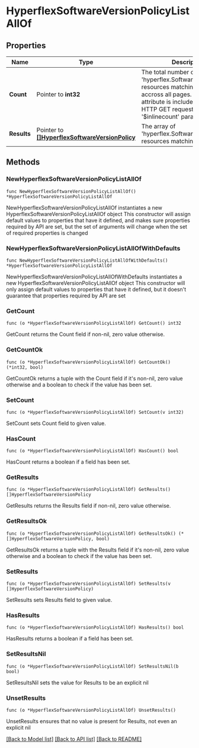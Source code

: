 # HyperflexSoftwareVersionPolicyListAllOf

## Properties

Name | Type | Description | Notes
------------ | ------------- | ------------- | -------------
**Count** | Pointer to **int32** | The total number of &#39;hyperflex.SoftwareVersionPolicy&#39; resources matching the request, accross all pages. The &#39;Count&#39; attribute is included when the HTTP GET request includes the &#39;$inlinecount&#39; parameter. | [optional] 
**Results** | Pointer to [**[]HyperflexSoftwareVersionPolicy**](hyperflex.SoftwareVersionPolicy.md) | The array of &#39;hyperflex.SoftwareVersionPolicy&#39; resources matching the request. | [optional] 

## Methods

### NewHyperflexSoftwareVersionPolicyListAllOf

`func NewHyperflexSoftwareVersionPolicyListAllOf() *HyperflexSoftwareVersionPolicyListAllOf`

NewHyperflexSoftwareVersionPolicyListAllOf instantiates a new HyperflexSoftwareVersionPolicyListAllOf object
This constructor will assign default values to properties that have it defined,
and makes sure properties required by API are set, but the set of arguments
will change when the set of required properties is changed

### NewHyperflexSoftwareVersionPolicyListAllOfWithDefaults

`func NewHyperflexSoftwareVersionPolicyListAllOfWithDefaults() *HyperflexSoftwareVersionPolicyListAllOf`

NewHyperflexSoftwareVersionPolicyListAllOfWithDefaults instantiates a new HyperflexSoftwareVersionPolicyListAllOf object
This constructor will only assign default values to properties that have it defined,
but it doesn't guarantee that properties required by API are set

### GetCount

`func (o *HyperflexSoftwareVersionPolicyListAllOf) GetCount() int32`

GetCount returns the Count field if non-nil, zero value otherwise.

### GetCountOk

`func (o *HyperflexSoftwareVersionPolicyListAllOf) GetCountOk() (*int32, bool)`

GetCountOk returns a tuple with the Count field if it's non-nil, zero value otherwise
and a boolean to check if the value has been set.

### SetCount

`func (o *HyperflexSoftwareVersionPolicyListAllOf) SetCount(v int32)`

SetCount sets Count field to given value.

### HasCount

`func (o *HyperflexSoftwareVersionPolicyListAllOf) HasCount() bool`

HasCount returns a boolean if a field has been set.

### GetResults

`func (o *HyperflexSoftwareVersionPolicyListAllOf) GetResults() []HyperflexSoftwareVersionPolicy`

GetResults returns the Results field if non-nil, zero value otherwise.

### GetResultsOk

`func (o *HyperflexSoftwareVersionPolicyListAllOf) GetResultsOk() (*[]HyperflexSoftwareVersionPolicy, bool)`

GetResultsOk returns a tuple with the Results field if it's non-nil, zero value otherwise
and a boolean to check if the value has been set.

### SetResults

`func (o *HyperflexSoftwareVersionPolicyListAllOf) SetResults(v []HyperflexSoftwareVersionPolicy)`

SetResults sets Results field to given value.

### HasResults

`func (o *HyperflexSoftwareVersionPolicyListAllOf) HasResults() bool`

HasResults returns a boolean if a field has been set.

### SetResultsNil

`func (o *HyperflexSoftwareVersionPolicyListAllOf) SetResultsNil(b bool)`

 SetResultsNil sets the value for Results to be an explicit nil

### UnsetResults
`func (o *HyperflexSoftwareVersionPolicyListAllOf) UnsetResults()`

UnsetResults ensures that no value is present for Results, not even an explicit nil

[[Back to Model list]](../README.md#documentation-for-models) [[Back to API list]](../README.md#documentation-for-api-endpoints) [[Back to README]](../README.md)


